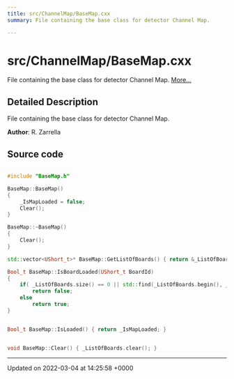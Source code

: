 ```yaml
---
title: src/ChannelMap/BaseMap.cxx
summary: File containing the base class for detector Channel Map. 

---
```


# src/ChannelMap/BaseMap.cxx

File containing the base class for detector Channel Map.  [More...](#detailed-description)

## Detailed Description

File containing the base class for detector Channel Map. 

**Author**: R. Zarrella 



## Source code

```cpp

#include "BaseMap.h"

BaseMap::BaseMap()
{
    _IsMapLoaded = false;
    Clear();
}

BaseMap::~BaseMap()
{
    Clear();
}

std::vector<UShort_t>* BaseMap::GetListOfBoards() { return &_ListOfBoards; }

Bool_t BaseMap::IsBoardLoaded(UShort_t BoardId)
{
    if( _ListOfBoards.size() == 0 || std::find(_ListOfBoards.begin(), _ListOfBoards.end(), BoardId) == _ListOfBoards.end() )
        return false;
    else
        return true;
}


Bool_t BaseMap::IsLoaded() { return _IsMapLoaded; }


void BaseMap::Clear() { _ListOfBoards.clear(); }
```


-------------------------------

Updated on 2022-03-04 at 14:25:58 +0000

